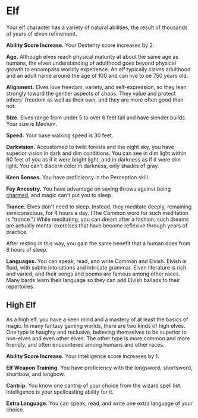 # Elf

Your elf character has a variety of natural abilities, the result of
thousands of years of elven refinement.

**Ability Score Increase.** Your Dexterity score increases by 2.

**Age.** Although elves reach physical maturity at about the same age as
humans, the elven understanding of adulthood goes beyond physical growth
to encompass worldly experience. An elf typically claims adulthood and
an adult name around the age of 100 and can live to be 750 years old.

**Alignment.** Elves love freedom, variety, and self-expression, so they
lean strongly toward the gentler aspects of chaos. They value and
protect others' freedom as well as their own, and they are more often
good than not.

**Size.** Elves range from under 5 to over 6 feet tall and have slender
builds. Your size is Medium.

**Speed.** Your base walking speed is 30 feet.

**Darkvision.** Accustomed to twilit forests and the night sky, you have
superior vision in dark and dim conditions. You can see in dim light
within 60 feet of you as if it were bright light, and in darkness as if
it were dim light. You can't discern color in darkness, only shades of
gray.

**Keen Senses.** You have proficiency in the Perception skill.

**Fey Ancestry.** You have advantage on saving throws against being
[charmed](http://localhost:3333/gameplay-mechanics/conditions#charmed), and magic can't put you to sleep.

**Trance.** Elves don't need to sleep. Instead, they meditate deeply,
remaining semiconscious, for 4 hours a day. (The Common word for such
meditation is "trance.") While meditating, you can dream after a
fashion; such dreams are actually mental exercises that have become
reflexive through years of practice.

After resting in this way, you gain the same benefit that a human does
from 8 hours of sleep.

**Languages.** You can speak, read, and write Common and Elvish. Elvish
is fluid, with subtle intonations and intricate grammar. Elven
literature is rich and varied, and their songs and poems are famous
among other races. Many bards learn their language so they can add
Elvish ballads to their repertoires.

## High Elf

As a high elf, you have a keen mind and a mastery of at least the basics
of magic. In many fantasy gaming worlds, there are two kinds of high
elves. One type is haughty and reclusive, believing themselves to be
superior to non-elves and even other elves. The other type is more
common and more friendly, and often encountered among humans and other
races.

**Ability Score Increase.** Your Intelligence score increases by 1.

**Elf Weapon Training.** You have proficiency with the longsword,
shortsword, shortbow, and longbow.

**Cantrip.** You know one cantrip of your choice from the wizard spell
list. Intelligence is your spellcasting ability for it.

**Extra Language.** You can speak, read, and write one extra language of
your choice.
